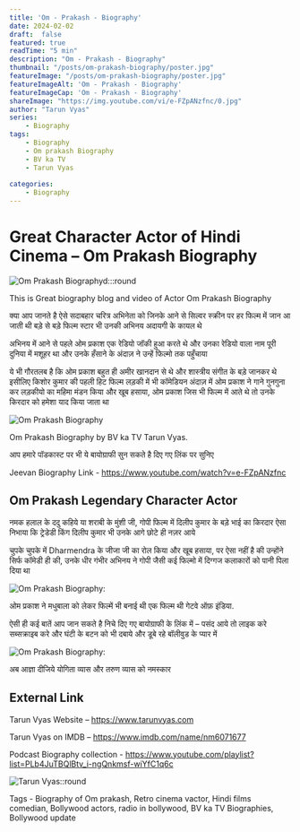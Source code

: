 ```yaml
---
title: 'Om - Prakash - Biography'
date: 2024-02-02
draft:  false   
featured: true  
readTime: "5 min"
description: "Om - Prakash - Biography"
thumbnail: "/posts/om-prakash-biography/poster.jpg"
featureImage: "/posts/om-prakash-biography/poster.jpg"
featureImageAlt: 'Om - Prakash - Biography' 
featureImageCap: 'Om - Prakash - Biography'
shareImage: "https://img.youtube.com/vi/e-FZpANzfnc/0.jpg"
author: "Tarun Vyas"
series:
    - Biography
tags:
    - Biography
    - Om prakash Biography
    - BV ka TV
    - Tarun Vyas
    
categories:
    - Biography
---
```


# Great Character Actor of Hindi Cinema – Om Prakash Biography

![Om Prakash Biographyd:::round](/posts/om-prakash-biography/poster2.jpg)


This is Great biography blog and video of Actor Om Prakash Biography

क्या  आप  जानते  है  ऐसे  सदाबहार  चरित्र  अभिनेता  को  जिनके  आने  से  सिल्वर  स्क्रीन  पर  हर  फिल्म  में  जान  आ  जाती  थी  बड़े  से  बड़े  फिल्म  स्टार  भी  उनकी  अभिनय  अदायगी  के  कायल  थे

अभिनय  में  आने  से  पहले  ओम  प्रकाश  एक  रेडियो  जॉकी  हुआ  करते  थे  और  उनका  रेडियो  वाला  नाम  पूरी  दुनिया  में  मशूहर  था  और  उनके  हँसाने  के  अंदाज़  ने  उन्हें  फिल्मो  तक  पहुँचाया

ये  भी  गौरतलब  है  कि  ओम  प्रकाश  बहुत  ही  अमीर  खानदान  से  थे  और  शास्त्रीय  संगीत  के  बड़े  जानकर  थे  इसीलिए  किशोर  कुमार  की  पहली  हिट  फिल्म  लड़की  में  भी  कॉमेडियन  अंदाज़  में  ओम  प्रकाश  ने  गाने  गुनगुना  कर  लड़कीयो  का  महिमा  मंडन  किया  और  खूब  हसाया, ओम  प्रकाश  जिस  भी  फिल्म  में  आते  थे  तो  उनके  किरदार  को  हमेशा  याद  किया  जाता  था

![Om Prakash Biography](/posts/om-prakash-biography/mehmood_omprakash.jpg)

Om Prakash Biography by BV ka TV Tarun Vyas.

आप  हमारे  पॉडकास्ट  पर  भी  ये  बायोग्राफी  सुन  सकते  है  दिए  गए  लिंक  पर  सुनिए

Jeevan Biography Link - https://www.youtube.com/watch?v=e-FZpANzfnc

## Om Prakash Legendary Character Actor

नमक  हलाल  के  ददु  कहिये  या  शराबी  के  मुंशी  जी, गोपी  फिल्म  में  दिलीप  कुमार  के  बड़े  भाई  का  किरदार  ऐसा  निभाया  कि  ट्रेडेडी  किंग  दिलीप  कुमार  भी  उनके  आगे  छोटे  ही  नज़र  आये

चुपके  चुपके  में Dharmendra के  जीजा  जी  का  रोल  किया  और  खूब  हसाया, पर  ऐसा  नहीं  है  की  उन्होंने  सिर्फ  कॉमेडी  ही  की, उनके  धीर  गंभीर  अभिनय  ने  गोपी  जैसी  कई  फिल्मो  में  दिग्गज  कलाकारों  को  पानी  पिला  दिया  था

![Om Prakash Biography:](/posts/om-prakash-biography/amitabh_omprakash.jpg)

ओम  प्रकाश  ने  मधुबाला  को  लेकर  फिल्में  भी  बनाई  थी  एक  फिल्म  थी  गेटवे  ऑफ़  इंडिया.

ऐसी  ही  कई  बातें  आप  जान  सकते  है  निचे  दिए  गए  बायोग्राफी  के  लिंक  में  –  पसंद  आये  तो  लाइक  करे  सब्सक्राइब  करे  और  घंटी  के  बटन  को  भी  दबाये  और  डूबे  रहे  बॉलीवुड  के  प्यार  में

![Om Prakash Biography:](/posts/om-prakash-biography/madhubala_omprakash.jpg)

अब  आज्ञा  दीजिये  योगिता  व्यास  और  तरुण  व्यास  को  नमस्कार

## External Link
Tarun Vyas Website – https://www.tarunvyas.com

Tarun Vyas on IMDB – https://www.imdb.com/name/nm6071677

Podcast Biography collection - https://www.youtube.com/playlist?list=PLb4JuTBQlBtv_i-ngQnkmsf-wiYfC1q6c

![Tarun Vyas::round](/images/profile.png)

Tags -  Biography of Om prakash, Retro cinema vactor, Hindi films comedian, Bollywood actors, radio in bollywood, BV ka TV Biographies, Bollywood update






